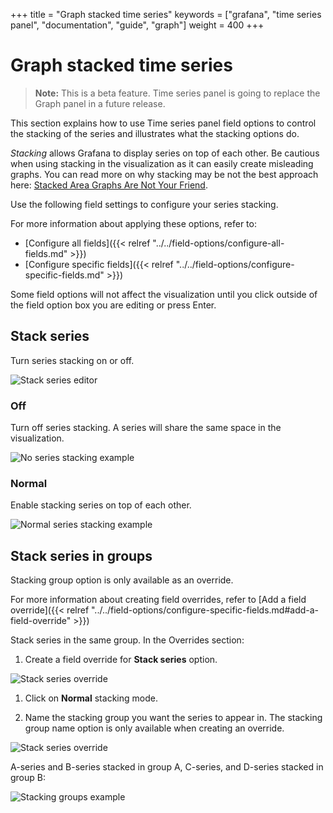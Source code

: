 +++
title = "Graph stacked time series"
keywords = ["grafana", "time series panel", "documentation", "guide", "graph"]
weight = 400
+++

# Graph stacked time series

> **Note:** This is a beta feature. Time series panel is going to replace the Graph panel in a future release.

This section explains how to use Time series panel field options to control the stacking of the series and illustrates what the stacking options do.

_Stacking_ allows Grafana to display series on top of each other. Be cautious when using stacking in the visualization as it can easily create misleading graphs. You can read more on why stacking may be not the best approach here: [Stacked Area Graphs Are Not Your Friend](https://everydayanalytics.ca/2014/08/stacked-area-graphs-are-not-your-friend.html).

Use the following field settings to configure your series stacking.

For more information about applying these options, refer to:

- [Configure all fields]({{< relref "../../field-options/configure-all-fields.md" >}})
- [Configure specific fields]({{< relref "../../field-options/configure-specific-fields.md" >}})

Some field options will not affect the visualization until you click outside of the field option box you are editing or press Enter.

## Stack series

Turn series stacking on or off.

![Stack series editor](/img/docs/time-series-panel/stack-series-editor-8-0.png)

### Off

Turn off series stacking. A series will share the same space in the visualization.

![No series stacking example](/img/docs/time-series-panel/stacking-off-8-0.png)

### Normal

Enable stacking series on top of each other.

![Normal series stacking example](/img/docs/time-series-panel/stacking-normal-8-0.png)

## Stack series in groups

Stacking group option is only available as an override.

For more information about creating field overrides, refer to [Add a field override]({{< relref "../../field-options/configure-specific-fields.md#add-a-field-override" >}}) 

Stack series in the same group. In the Overrides section:

1. Create a field override for **Stack series** option.

![Stack series override](/img/docs/time-series-panel/stacking-override-default-8-0.png)

1. Click on **Normal** stacking mode.
   
1. Name the stacking group you want the series to appear in. The stacking group name option is only available when creating an override.

![Stack series override](/img/docs/time-series-panel/stack-series-override-editor-8-0)

A-series and B-series stacked in group A, C-series, and D-series stacked in group B:

![Stacking groups example](/img/docs/time-series-panel/stack-series-groups-8-0.png)
